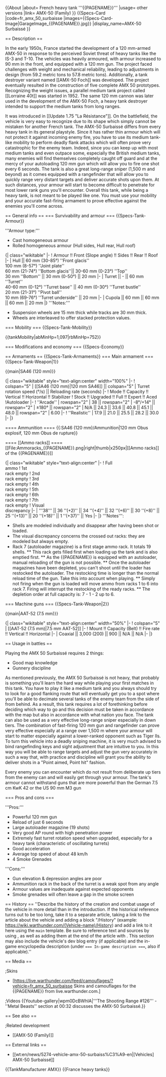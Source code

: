 {{About
|about= French heavy tank '''{{PAGENAME}}'''
|usage= other versions
|link= AMX-50 (Family)
}}
{{Specs-Card
|code=fr_amx_50_surbaisse
|images={{Specs-Card-Image|GarageImage_{{PAGENAME}}.jpg}}
|display_name=AMX-50 Surbaissé
}}

== Description ==
<!-- ''In the description, the first part should be about the history of the creation and combat usage of the vehicle, as well as its key features. In the second part, tell the reader about the ground vehicle in the game. Insert a screenshot of the vehicle, so that if the novice player does not remember the vehicle by name, he will immediately understand what kind of vehicle the article is talking about.'' -->
In the early 1950s, France started the development of a 120 mm-armed AMX-50 in response to the perceived Soviet threat of heavy tanks like the IS-3 and T-10. The vehicles was heavily armoured, with armour increased to 90 mm in the front, and equipped with a 120 mm gun. The project faced challenges with weight and mechanical reliability, leading to adjustments in design (from 59.2 metric tons to 57.8 metric tons). Additionally, a tank destroyer variant named [[AMX-50 Foch]] was developed. The project eventually resulted in the construction of five complete AMX 50 prototypes. Recognizing the weight issues, a parallel medium tank project called [[Lorraine 40t]] was started in 1952. The same 120 mm cannon was later used in the development of the AMX-50 Foch, a heavy tank destroyer intended to support the medium tanks from long ranges.

It was introduced in [[Update 1.75 "La Résistance"]]. On the battlefield, the vehicle is very easy to recognize due to its shape which simply cannot be mistaken for another French tank. The AMX-50 Surbaissé differs from every heavy tank in its general playstyle. Since it has rather thin armour which will not protect it against incoming enemy fire, you have to use its medium tank-like mobility to perform deadly flank attacks which will often prove very catastrophic for the enemy team. Indeed, since you can keep up with most medium tanks and even outpace some, especially the British medium tanks, many enemies will find themselves completely caught off guard and at the mercy of your autoloading 120 mm gun which will allow you to fire one shot every 6 seconds. The tank is also a great long-range sniper (1,500 m and beyond) as it comes equipped with a rangefinder that will allow you to quickly range very distant targets and deliver accurate shots upon them. At such distances, your armour will start to become difficult to penetrate for most lower rank guns you'll encounter. Overall this tank, while being a heavy tank, is not meant to be played like one. You must use your mobility and your accurate fast-firing armament to prove effective against the enemies you'll come across.

== General info ==
=== Survivability and armour ===
{{Specs-Tank-Armour}}
<!-- ''Describe armour protection. Note the most well protected and key weak areas. Appreciate the layout of modules as well as the number and location of crew members. Is the level of armour protection sufficient, is the placement of modules helpful for survival in combat? If necessary use a visual template to indicate the most secure and weak zones of the armour.'' -->
'''Armour type:'''

* Cast homogeneous armour
* Rolled homogeneous armour (Hull sides, Hull rear, Hull roof)

{| class="wikitable"
|-
! Armour !! Front (Slope angle) !! Sides !! Rear !! Roof
|-
| Hull || 60 mm (30-85°) ''Front glacis'' <br> 100 mm (8-57°) ''Joint plate'' <br> 60 mm (21-74°) ''Bottom glacis''|| 30-60 mm (0-23°) ''Top'' <br> 30 mm ''Bottom'' || 30 mm (0-50°) || 20 mm
|-
| Turret || - || 60 mm ''Turret'' <br> 40-60 mm (0-12°) ''Turret base'' || 40 mm (0-30°) ''Turret bustle'' <br> 20 mm (21-31°) ''Pivot ball'' <br> 10 mm (69-76°) ''Turret underside'' || 20 mm
|-
| Cupola || 60 mm || 60 mm || 60 mm || 20 mm
|}
'''Notes:'''

* Suspension wheels are 15 mm thick while tracks are 30 mm thick.
* Wheels are interleaved to offer stacked protection values.

=== Mobility ===
{{Specs-Tank-Mobility}}
<!-- ''Write about the mobility of the ground vehicle. Estimate the specific power and manoeuvrability, as well as the maximum speed forwards and backwards.'' -->

{{tankMobility|abMinHp=1,097|rbMinHp=752}}

=== Modifications and economy ===
{{Specs-Economy}}

== Armaments ==
{{Specs-Tank-Armaments}}
=== Main armament ===
{{Specs-Tank-Weapon|1}}
<!-- ''Give the reader information about the characteristics of the main gun. Assess its effectiveness in a battle based on the reloading speed, ballistics and the power of shells. Do not forget about the flexibility of the fire, that is how quickly the cannon can be aimed at the target, open fire on it and aim at another enemy. Add a link to the main article on the gun: <code><nowiki>{{main|Name of the weapon}}</nowiki></code>. Describe in general terms the ammunition available for the main gun. Give advice on how to use them and how to fill the ammunition storage.'' -->
{{main|SA46 (120 mm)}}

{| class="wikitable" style="text-align:center" width="100%"
|-
! colspan="5" | [[SA46 (120 mm)|120 mm SA46]] || colspan="5" | Turret rotation speed (°/s) || Reloading rate (seconds)
|-
! Mode !! Capacity !! Vertical !! Horizontal !! Stabilizer
! Stock !! Upgraded !! Full !! Expert !! Aced
!Autoloader
|-
! ''Arcade''
| rowspan="2" | 38 || rowspan="2" | -8°/+14° || rowspan="2" | ±180° || rowspan="2" | N/A || 24.3 || 33.6 || 40.8 || 45.1 || 48.0 || rowspan="2" | 6.00 
|-
! ''Realistic''
| 17.9 || 21.0 || 25.5 || 28.2 || 30.0
|-
|}

==== Ammunition ====
{{:SA46 (120 mm)/Ammunition|120 mm Obus explosif, 120 mm Obus de rupture}}

==== [[Ammo racks]] ====
[[File:Ammoracks_{{PAGENAME}}.png|right|thumb|x250px|[[Ammo racks]] of the {{PAGENAME}}]]
<!-- '''Last updated: 2.7.0.173''' -->
{| class="wikitable" style="text-align:center"
|-
! Full<br>ammo
! 1st<br>rack empty
! 2nd<br>rack empty
! 3rd<br>rack empty
! 4th<br>rack empty
! 5th<br>rack empty
! 6th<br>rack empty
! 7th<br>rack empty
! Visual<br>discrepancy
|-
| '''38''' || 36&nbsp;''(+2)'' || 34&nbsp;''(+4)'' || 32&nbsp;''(+6)'' || 30&nbsp;''(+8)'' || 25&nbsp;''(+13)'' || 20&nbsp;''(+18)'' || 1&nbsp;''(+37)'' || Yes
|-
|}
'''Notes''':

* Shells are modeled individually and disappear after having been shot or loaded.
* The visual discrepancy concerns the crossed out racks: they are modeled but always empty.
* Rack 7 (autoloader magazine) is a first stage ammo rack. It totals 19 shells.
** This rack gets filled first when loading up the tank and is also emptied first.
** As the {{PAGENAME}} is equipped with an autoloader, manual reloading of the gun is not possible.
** Once the autoloader magazines have been depleted, you can't shoot until the loader has restocked the autoloader. The restocking time is longer than the normal reload time of the gun. Take this into account when playing.
** Simply not firing when the gun is loaded will move ammo from racks 1 to 6 into rack 7. Firing will interrupt the restocking of the ready racks.
** The depletion order at full capacity is: 7 - 1 - 2 up to 6.

=== Machine guns ===
{{Specs-Tank-Weapon|2}}
<!-- ''Offensive and anti-aircraft machine guns not only allow you to fight some aircraft but also are effective against lightly armoured vehicles. Evaluate machine guns and give recommendations on its use.'' -->
{{main|AAT-52 (7.5 mm)}}

{| class="wikitable" style="text-align:center" width="50%"
|-
! colspan="5" | [[AAT-52 (7.5 mm)|7.5 mm AAT-52]]
|-
! Mount !! Capacity (Belt) !! Fire rate !! Vertical !! Horizontal
|-
| Coaxial || 3,000 (200) || 900 || N/A || N/A
|-
|}

== Usage in battles ==
<!-- ''Describe the tactics of playing in the vehicle, the features of using vehicles in the team and advice on tactics. Refrain from creating a "guide" - do not impose a single point of view but instead give the reader food for thought. Describe the most dangerous enemies and give recommendations on fighting them. If necessary, note the specifics of the game in different modes (AB, RB, SB).'' -->
Playing the AMX 50 Surbaissé requires 2 things:

* Good map knowledge
* Gunnery discipline

As mentioned previously, the AMX 50 Surbaissé is not heavy, that probably is something you'll learn the hard way while playing your first matches in this tank. You have to play it like a medium tank and you always should try to look for a good flanking route that will eventually get you to a spot where you'll be able to decimate several tanks of the enemy team from the side of from behind. As a result, this tank requires a lot of forethinking before deciding which way to go and this decision must be taken in accordance with the map but also in accordance with what nation you face. The tank can also be used as a very effective long-range sniper especially in down tiers. The combination of fast-firing 120 mm gun and rangefinder can prove very effective especially at a range over 1,500 m where your armour will start to matter especially against a lower-ranked opponent such as Tiger IIs. To turn this vehicle into a deadly sniping machine, it is very much advised to bind rangefinding keys and sight adjustment that are intuitive to you. In this way you will be able to range targets and adjust the gun very accurately in such a way that, with practice and discipline will grant you the ability to deliver shots in a "Point aimed, Point hit" fashion.

Every enemy you can encounter which do not result from deliberate up tiers from the enemy can and will easily get through your armour. The tank's armour cannot withstand guns that are more powerful than the German 7.5 cm KwK 42 or the US 90 mm M3 gun

=== Pros and cons ===
<!-- ''Summarise and briefly evaluate the vehicle in terms of its characteristics and combat effectiveness. Mark its pros and cons in a bulleted list. Try not to use more than 6 points for each of the characteristics. Avoid using categorical definitions such as "bad", "good" and the like - use substitutions with softer forms such as "inadequate" and "effective".'' -->

'''Pros:'''

* Powerful 120 mm gun
* Reload of just 6 seconds
* Large autoloader magazine (19 shots)
* Very good AP round with high penetration power
* Extremely fast turret rotation speed when upgraded, especially for a heavy tank (characteristic of oscillating turrets)
* Good acceleration
* Average top speed of about 48 km/h
* 4 Smoke Grenades

'''Cons:'''

* Gun elevation & depression angles are poor
* Ammunition rack in the back of the turret is a weak spot from any angle
* Armour values are inadequate against expected opponents
* Smoke grenades will often leave a gap in the smoke screen

== History ==
''Describe the history of the creation and combat usage of the vehicle in more detail than in the introduction. If the historical reference turns out to be too long, take it to a separate article, taking a link to the article about the vehicle and adding a block "/History" (example: <nowiki>https://wiki.warthunder.com/(Vehicle-name)/History</nowiki>) and add a link to it here using the <code>main</code> template. Be sure to reference text and sources by using <code><nowiki><ref></ref></nowiki></code>, as well as adding them at the end of the article with <code><nowiki><references /></nowiki></code>. This section may also include the vehicle's dev blog entry (if applicable) and the in-game encyclopedia description (under <code><nowiki>=== In-game description ===</nowiki></code>, also if applicable).''

== Media ==
<!-- ''Excellent additions to the article would be video guides, screenshots from the game, and photos.'' -->

;Skins

* [https://live.warthunder.com/feed/camouflages/?vehicle=fr_amx_50_surbaisse Skins and camouflages for the {{PAGENAME}} from live.warthunder.com.]

;Videos
{{Youtube-gallery|wpm0DcBWhIA|'''The Shooting Range #126''' - ''Metal Beasts'' section at 00:32 discusses the AMX-50 Surbaissé.}}

== See also ==
<!-- ''Links to the articles on the War Thunder Wiki that you think will be useful for the reader, for example:''
* ''reference to the series of the vehicles;''
* ''links to approximate analogues of other nations and research trees.'' -->

;Related development

* [[AMX-50 (Family)]]

== External links ==
<!-- ''Paste links to sources and external resources, such as:''
* ''topic on the official game forum;''
* ''other literature.'' -->

* [[wt:en/news/5274-vehicle-amx-50-surbaiss%C3%A9-en|[Vehicles] AMX-50 Surbaissé]]

{{TankManufacturer AMX}}
{{France heavy tanks}}